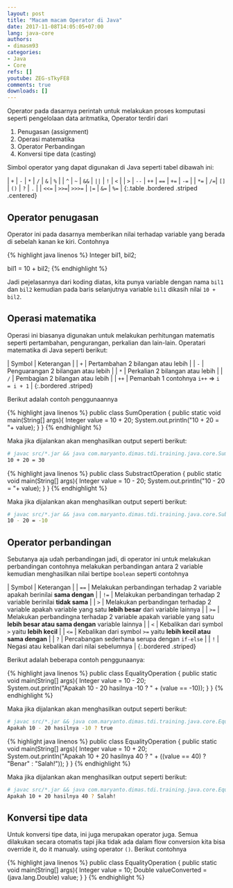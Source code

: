 ```yaml
---
layout: post
title: "Macam macam Operator di Java"
date: 2017-11-08T14:05:05+07:00
lang: java-core
authors:
- dimasm93
categories:
- Java
- Core
refs: []
youtube: ZEG-sTkyFE8
comments: true
downloads: []
---
```


Operator pada dasarnya perintah untuk melakukan proses komputasi seperti pengelolaan data aritmatika, Operator terdiri dari 
1. Penugasan (assignment)
2. Operasi matematika
3. Operator Perbandingan
4. Konversi tipe data (casting)

Simbol operator yang dapat digunakan di Java seperti tabel dibawah ini:

| `+` | `-` | `*` | `/` | `&` | `%` |
| `^` | `~` | `&&` | `||` | `!` | `<` |
| `>` | `--` | `++` | `==` | `+=` | `-=` |
| `*=` | `/=`|  `[]` | `()` | `?` | `.` |
| `<<=` | `>>=`|  `>>>=` | `|=` | `&=` | `%=` |
{:.table .bordered .striped .centered}


## Operator penugasan

Operator ini pada dasarnya memberikan nilai terhadap variable yang berada di sebelah kanan ke kiri. Contohnya

{% highlight java linenos %}
Integer bil1, bil2;

bil1 = 10 + bil2;
{% endhighlight %}

Jadi pejelasannya dari koding diatas, kita punya variable dengan nama `bil1` dan `bil2` kemudian pada baris selanjutnya variable `bil1` dikasih nilai `10 + bil2`.

## Operasi matematika

Operasi ini biasanya digunakan untuk melakukan perhitungan matematis seperti pertambahan, pengurangan, perkalian dan lain-lain. Operatari matematika di Java seperti berikut:

| Symbol | Keterangan |
| `+` | Pertambahan 2 bilangan atau lebih |
| `-` | Penguarangan 2 bilangan atau lebih |
| `*` | Perkalian 2 bilangan atau lebih |
| `/` | Pembagian 2 bilangan atau lebih | 
| `++` | Pemanbah 1 contohnya `i++` => `i = i + 1` |
{:.bordered .striped} 

Berikut adalah contoh penggunaannya

{% highlight java linenos %}
public class SumOperation {
    public static void main(String[] args){
        Integer value = 10 + 20;
        System.out.println("10 + 20 = "+ value);
    }
}
{% endhighlight %}

Maka jika dijalankan akan menghasilkan output seperti berikut:

```sh
# javac src/*.jar && java com.maryanto.dimas.tdi.training.java.core.SumOperation
10 + 20 = 30
```

{% highlight java linenos %}
public class SubstractOperation {
    public static void main(String[] args){
        Integer value = 10 - 20;
        System.out.println("10 - 20 = "+ value);
    }
}
{% endhighlight %}

Maka jika dijalankan akan menghasilkan output seperti berikut:

```sh
# javac src/*.jar && java com.maryanto.dimas.tdi.training.java.core.SubstractOperation
10 - 20 = -10
```

## Operator perbandingan

Sebutanya aja udah perbandingan jadi, di operator ini untuk melakukan perbandingan contohnya melakukan perbandingan antara 2 variable kemudian menghasilkan nilai bertipe `boolean` seperti contohnya

| Symbol | Keterangan |
| `==` | Melakukan perbandingan terhadap 2 variable apakah berinilai **sama dengan** |
| `!=` | Melakukan perbandingan terhadap 2 variable berinilai **tidak sama** |
| `>` | Melakukan perbandingan terhadap 2 variable apakah variable yang satu **lebih besar** dari variable lainnya |
| `>=` | Melakukan perbandingna terhadap 2 variable apakah variable yang satu **lebih besar atau sama dengan** variable lainnya |
| `<` | Kebalikan dari symbol `>` yaitu **lebih kecil** |
| `<=` | Kebalikan dari symbol `>=` yaitu **lebih kecil atau sama dengan** |
| `?` | Percabangan sederhana serupa dengan `if-else` |
| `!` | Negasi atau kebalikan dari nilai sebelumnya |
{:.bordered .striped}

Berikut adalah beberapa contoh penggunaanya:

{% highlight java linenos %}
public class EqualityOperation {
    public static void main(String[] args){
        Integer value = 10 - 20;
        System.out.println("Apakah 10 - 20 hasilnya -10 ? " + (value == -10));
    }
}
{% endhighlight %}

Maka jika dijalankan akan menghasilkan output seperti berikut:

```sh
# javac src/*.jar && java com.maryanto.dimas.tdi.training.java.core.EqualityOperation
Apakah 10 - 20 hasilnya -10 ? true
```

{% highlight java linenos %}
public class EqualityOperation {
    public static void main(String[] args){
        Integer value = 10 + 20;
        System.out.println("Apakah 10 + 20 hasilnya 40 ? " + ((value == 40) ? "Benar" : "Salah!"));
    }
}
{% endhighlight %}

Maka jika dijalankan akan menghasilkan output seperti berikut:

```sh
# javac src/*.jar && java com.maryanto.dimas.tdi.training.java.core.EqualityOperation
Apakah 10 + 20 hasilnya 40 ? Salah!
```

## Konversi tipe data

Untuk konversi tipe data, ini juga merupakan operator juga. Semua dilakukan secara otomatis tapi jika tidak ada dalam flow conversion kita bisa override it, do it manualy. using operator `()`. Berikut contohnya

{% highlight java linenos %}
public class EqualityOperation {
    public static void main(String[] args){
        Integer value = 10;
        Double valueConverted =(java.lang.Double) value;
    }
}
{% endhighlight %}